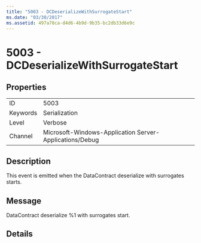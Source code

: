 ```yaml
---
title: "5003 - DCDeserializeWithSurrogateStart"
ms.date: "03/30/2017"
ms.assetid: 497a78ca-d4d6-4b9d-9b35-bc2db33d6e9c
---
```

# 5003 - DCDeserializeWithSurrogateStart
## Properties  


|||  
|-|-|  
|ID|5003|  
|Keywords|Serialization|  
|Level|Verbose|  
|Channel|Microsoft-Windows-Application Server-Applications/Debug|  

## Description  
 This event is emitted when the DataContract deserialize with surrogates starts.  

## Message  
 DataContract deserialize %1 with surrogates start.  

## Details

